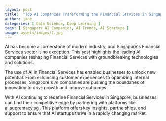 ```yaml
---
layout: post
title:  "Top AI Companies Transforming the Financial Services in Singapore"
author: jane
categories: [ Data Science, Deep Learning ]
tags: [ Singapore AI Companies, AI Trends, AI Startups ]
image: assets/images/7.jpg
---
```


AI has become a cornerstone of modern industry, and Singapore's Financial Services sector is no exception. This post highlights the leading AI companies reshaping Financial Services with groundbreaking technologies and solutions.

The use of AI in Financial Services has enabled businesses to unlock new potential. From enhancing customer experiences to optimizing internal processes, Singapore's AI companies are pushing the boundaries of innovation to drive growth and improve outcomes.

With AI continuing to redefine Financial Services in Singapore, businesses can find their competitive edge by partnering with platforms like <a href="https://ai.supremacy.sg" target="_blank"> ai.supremacy.sg </a>. This platform offers key insights, partnerships, and support to ensure that AI startups thrive in a rapidly changing market.

